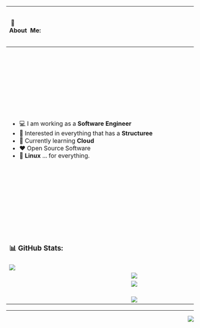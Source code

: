 <table style="width:100%">
<thead>
<tr>
<th align="left">
   &nbsp;💫About&nbsp;&nbsp;Me:&nbsp;&nbsp;&nbsp;&nbsp;&nbsp;&nbsp;&nbsp;&nbsp;&nbsp;&nbsp;&nbsp;&nbsp;&nbsp;&nbsp;&nbsp;&nbsp;&nbsp;&nbsp;&nbsp;&nbsp;&nbsp;&nbsp;&nbsp;&nbsp;&nbsp;&nbsp;&nbsp;&nbsp;&nbsp;&nbsp;&nbsp;&nbsp;&nbsp;&nbsp;&nbsp;&nbsp;&nbsp;&nbsp;&nbsp;&nbsp;&nbsp;&nbsp;&nbsp;&nbsp;&nbsp;&nbsp;&nbsp;&nbsp;&nbsp;&nbsp;&nbsp;&nbsp;&nbsp;&nbsp;&nbsp;&nbsp;&nbsp;&nbsp;&nbsp;&nbsp;&nbsp;&nbsp;&nbsp;&nbsp;&nbsp;&nbsp;&nbsp;&nbsp;&nbsp;&nbsp;&nbsp;&nbsp;&nbsp;&nbsp;&nbsp;&nbsp;&nbsp;&nbsp;&nbsp;&nbsp;&nbsp;&nbsp;&nbsp;&nbsp;&nbsp;&nbsp;&nbsp;&nbsp;&nbsp;&nbsp;&nbsp;&nbsp;&nbsp;&nbsp;&nbsp;&nbsp;&nbsp;&nbsp;&nbsp;&nbsp;&nbsp;&nbsp;&nbsp;&nbsp;&nbsp;&nbsp;&nbsp;&nbsp;&nbsp;
   
</th>
<th markdown="1">

### 💻 Tech Stack: &emsp; 

</th></tr>
</thead>
<tbody>
<tr>
<td markdown="1">

-   :computer: I am working as a **Software Engineer**
-   :monocle_face: Interested in everything that has a **Structuree**
-   :seedling: Currently learning **Cloud**
-   :heart: Open Source Software
-   :penguin: **Linux** ... for everything.
   
</td>
<td markdown="1">

![C](https://img.shields.io/badge/c-%2300599C.svg?style=flat&logo=c&logoColor=white) ![C#](https://img.shields.io/badge/c%23-%23239120.svg?style=flat&logo=c-sharp&logoColor=white) ![C++](https://img.shields.io/badge/c++-%2300599C.svg?style=flat&logo=c%2B%2B&logoColor=white) ![CSS3](https://img.shields.io/badge/css3-%231572B6.svg?style=flat&logo=css3&logoColor=white) ![GraphQL](https://img.shields.io/badge/-GraphQL-E10098?style=flat&logo=graphql&logoColor=white) ![Markdown](https://img.shields.io/badge/markdown-%23000000.svg?style=flat&logo=markdown&logoColor=white) ![Shell Script](https://img.shields.io/badge/shell_script-%23121011.svg?style=flat&logo=gnu-bash&logoColor=white) ![Python](https://img.shields.io/badge/python-3670A0?style=flat&logo=python&logoColor=ffdd54) ![.Net](https://img.shields.io/badge/.NET-5C2D91?style=flat&logo=.net&logoColor=white) ![NPM](https://img.shields.io/badge/NPM-%23000000.svg?style=flat&logo=npm&logoColor=white) ![Chart.js](https://img.shields.io/badge/chart.js-F5788D.svg?style=flat&logo=chart.js&logoColor=white) ![Bootstrap](https://img.shields.io/badge/bootstrap-%23563D7C.svg?style=flat&logo=bootstrap&logoColor=white) ![Nginx](https://img.shields.io/badge/nginx-%23009639.svg?style=flat&logo=nginx&logoColor=white) ![MySQL](https://img.shields.io/badge/mysql-%2300f.svg?style=flat&logo=mysql&logoColor=white) ![Redis](https://img.shields.io/badge/redis-%23DD0031.svg?style=flat&logo=redis&logoColor=white) ![SQLite](https://img.shields.io/badge/sqlite-%2307405e.svg?style=flat&logo=sqlite&logoColor=white) ![TensorFlow](https://img.shields.io/badge/TensorFlow-%23FF6F00.svg?style=flat&logo=TensorFlow&logoColor=white) ![Pandas](https://img.shields.io/badge/pandas-%23150458.svg?style=flat&logo=pandas&logoColor=white) ![NumPy](https://img.shields.io/badge/numpy-%23013243.svg?style=flat&logo=numpy&logoColor=white) ![Arduino](https://img.shields.io/badge/-Arduino-00979D?style=flat&logo=Arduino&logoColor=white) ![ElasticSearch](https://img.shields.io/badge/-ElasticSearch-005571?style=flat&logo=elasticsearch) ![Docker](https://img.shields.io/badge/docker-%230db7ed.svg?style=flat&logo=docker&logoColor=white)
   
</td>
</tr>
<tr>
<td colspan=2 markdown="1">
         
### 📊 GitHub Stats:
            
</td>
      </tr>
      <tr>
         <td><img align="center" src="https://github-readme-stats.vercel.app/api?username=thesmallpixel&show_icons=true&icon_color=CE1D2D&text_color=718096&bg_color=00000000&hide_title=true&hide_border=true" /></td>
         <td><img align="center" src="https://github-readme-stats.vercel.app/api/top-langs/?username=thesmallpixel&show_icons=true&icon_color=CE1D2D&text_color=718096&bg_color=00000000&hide_title=true&hide_border=true" /></td>
      </tr>
      <tr>
         <td colspan=2>
            <div align="center">
            <img align="center" src="https://github-profile-trophy.vercel.app/?username=thesmallpixel&theme=darkhub&no-frame=true&margin-w=15&row=1&no-bg=true" /> 
               </div>
         </td>
         
</tr>
   <tr>
      <td colspan=2> 
   <div align="center"><img align="center" src="https://github-readme-streak-stats.herokuapp.com?user=thesmallpixel&theme=onedark&hide_border=true&border_radius=1&fire=DD2727&currStreakLabel=289839&background=DDDDDD00)](https://git.io/streak-stats)" /></div>
            
</td>
   </tr>
   <tr>
   <td colspan=2> 
   <div align="center">
      <br/>
      <img align="center" src="https://quotes-github-readme.vercel.app/api?type=horizontal&theme=dark" /></div>
   </tr>
</tbody>
</table>

---
<div align="right">
<a href="https://visitcount.itsvg.in">
<img src="https://visitcount.itsvg.in/api?id=thesmallpixel&label=thesmallpixel&color=6&icon=8&pretty=false" /> 
</a>
</div>
